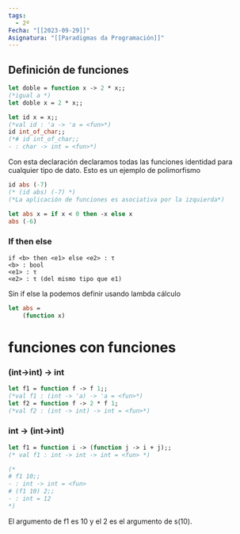 ```yaml
---
tags:
  - 2º
Fecha: "[[2023-09-29]]"
Asignatura: "[[Paradigmas da Programación]]"
---
```

## Definición de funciones

```ocaml
let doble = function x -> 2 * x;;
(*igual a *)
let doble x = 2 * x;;
```

```ocaml
let id x = x;;
(*val id : 'a -> 'a = <fun>*)
id int_of_char;;
(*# id int_of_char;;
- : char -> int = <fun>*)
```
Con esta declaración declaramos todas las funciones identidad para cualquier tipo de dato.
Esto es un ejemplo de polimorfismo

```ocaml
id abs (-7)
(* (id abs) (-7) *)
(*La aplicación de funciones es asociativa por la izquierda*)
```

```ocaml
let abs x = if x < 0 then -x else x
abs (-6)
```

### If then else 
```
if <b> then <e1> else <e2> : τ
<b> : bool
<e1> : τ
<e2> : τ (del mismo tipo que e1)
```

Sin if else la podemos definir usando lambda cálculo
```ocaml
let abs = 
	(function x)
```

# funciones con funciones


### (int->int) -> int
```ocaml
let f1 = function f -> f 1;;
(*val f1 : (int -> 'a) -> 'a = <fun>*)
let f2 = function f -> 2 * f 1;
(*val f2 : (int -> int) -> int = <fun>*)
```

### int -> (int->int)
```ocaml
let f1 = function i -> (function j -> i + j);;
(* val f1 : int -> int -> int = <fun> *)

(*
# f1 10;;
- : int -> int = <fun>
# (f1 10) 2;;
- : int = 12
*)
```

El argumento de f1 es 10 y el 2 es el argumento de s(10).